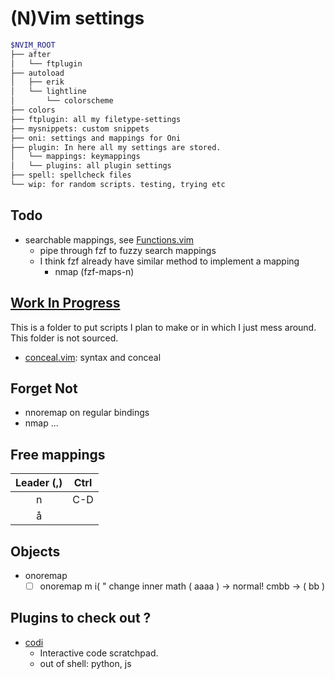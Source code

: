 # (N)Vim settings

```bash
$NVIM_ROOT
├── after
│   └── ftplugin
├── autoload
│   ├── erik
│   └── lightline
│       └── colorscheme
├── colors
├── ftplugin: all my filetype-settings
├── mysnippets: custom snippets
├── oni: settings and mappings for Oni
├── plugin: In here all my settings are stored.
│   └── mappings: keymappings
│   └── plugins: all plugin settings
├── spell: spellcheck files
└── wip: for random scripts. testing, trying etc
```

## Todo
* searchable mappings, see [Functions.vim](Functions.vim)
  * pipe through fzf to fuzzy search mappings
  * I think fzf already have similar method to implement a mapping
	* nmap <leader><tab> <plug>(fzf-maps-n)

## [Work In Progress](./wip)
This is a folder to put scripts I plan to make or in which I just mess around.
This folder is not sourced.

* [conceal.vim](./wip/conceal.vim): syntax and conceal

## Forget Not
* nnoremap on regular bindings
* nmap ... <plug>

## Free mappings
| Leader (,) |  Ctrl |
| :---:|:---:|
| n | C-D |
| å |  |

## Objects
* onoremap
	* [ ] onoremap m i\(    " change inner math  \( aaaa \) -> normal! cmbb<esc> -> \( bb \)

## Plugins to check out ?
* [codi](https://github.com/metakirby5/codi.vim)
	* Interactive code scratchpad.
	* out of shell: python, js

